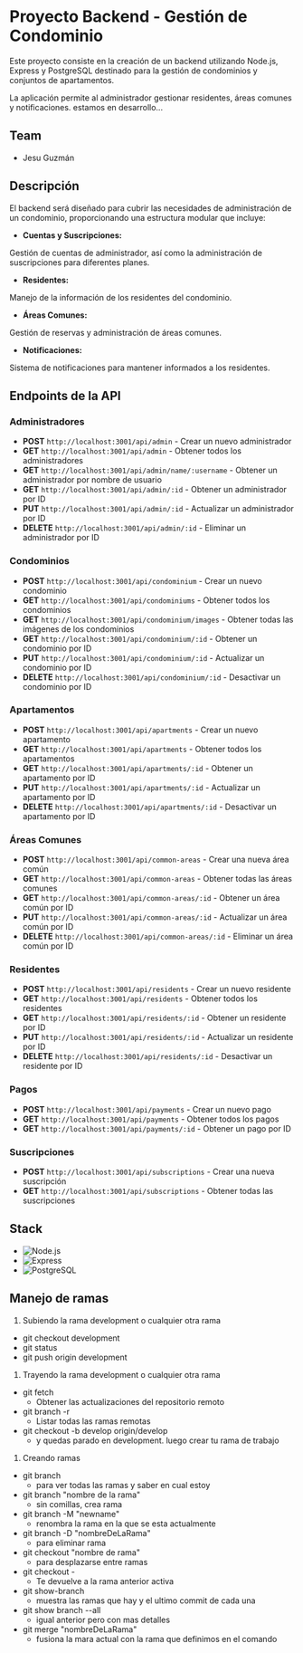 # Proyecto Backend - Gestión de Condominio

Este proyecto consiste en la creación de un backend utilizando Node.js, Express y PostgreSQL
destinado para la gestión de condominios y conjuntos de apartamentos.

La aplicación permite al administrador gestionar residentes, áreas comunes y notificaciones.
estamos en desarrollo...

## Team

- Jesu Guzmán

## Descripción

El backend será diseñado para cubrir las necesidades
de administración de un condominio,
proporcionando una estructura modular que incluye:

- **Cuentas y Suscripciones:**

Gestión de cuentas de administrador, así como la administración de suscripciones para diferentes planes.

- **Residentes:**

Manejo de la información de los residentes del condominio.

- **Áreas Comunes:**

Gestión de reservas y administración de áreas comunes.

- **Notificaciones:**

Sistema de notificaciones para mantener informados a los residentes.

## Endpoints de la API

### Administradores

- **POST** `http://localhost:3001/api/admin` - Crear un nuevo administrador
- **GET** `http://localhost:3001/api/admin` - Obtener todos los administradores
- **GET** `http://localhost:3001/api/admin/name/:username` - Obtener un administrador por nombre de usuario
- **GET** `http://localhost:3001/api/admin/:id` - Obtener un administrador por ID
- **PUT** `http://localhost:3001/api/admin/:id` - Actualizar un administrador por ID
- **DELETE** `http://localhost:3001/api/admin/:id` - Eliminar un administrador por ID

### Condominios

- **POST** `http://localhost:3001/api/condominium` - Crear un nuevo condominio
- **GET** `http://localhost:3001/api/condominiums` - Obtener todos los condominios
- **GET** `http://localhost:3001/api/condominium/images` - Obtener todas las imágenes de los condominios
- **GET** `http://localhost:3001/api/condominium/:id` - Obtener un condominio por ID
- **PUT** `http://localhost:3001/api/condominium/:id` - Actualizar un condominio por ID
- **DELETE** `http://localhost:3001/api/condominium/:id` - Desactivar un condominio por ID

### Apartamentos

- **POST** `http://localhost:3001/api/apartments` - Crear un nuevo apartamento
- **GET** `http://localhost:3001/api/apartments` - Obtener todos los apartamentos
- **GET** `http://localhost:3001/api/apartments/:id` - Obtener un apartamento por ID
- **PUT** `http://localhost:3001/api/apartments/:id` - Actualizar un apartamento por ID
- **DELETE** `http://localhost:3001/api/apartments/:id` - Desactivar un apartamento por ID

### Áreas Comunes

- **POST** `http://localhost:3001/api/common-areas` - Crear una nueva área común
- **GET** `http://localhost:3001/api/common-areas` - Obtener todas las áreas comunes
- **GET** `http://localhost:3001/api/common-areas/:id` - Obtener un área común por ID
- **PUT** `http://localhost:3001/api/common-areas/:id` - Actualizar un área común por ID
- **DELETE** `http://localhost:3001/api/common-areas/:id` - Eliminar un área común por ID

### Residentes

- **POST** `http://localhost:3001/api/residents` - Crear un nuevo residente
- **GET** `http://localhost:3001/api/residents` - Obtener todos los residentes
- **GET** `http://localhost:3001/api/residents/:id` - Obtener un residente por ID
- **PUT** `http://localhost:3001/api/residents/:id` - Actualizar un residente por ID
- **DELETE** `http://localhost:3001/api/residents/:id` - Desactivar un residente por ID

### Pagos

- **POST** `http://localhost:3001/api/payments` - Crear un nuevo pago
- **GET** `http://localhost:3001/api/payments` - Obtener todos los pagos
- **GET** `http://localhost:3001/api/payments/:id` - Obtener un pago por ID

### Suscripciones

- **POST** `http://localhost:3001/api/subscriptions` - Crear una nueva suscripción
- **GET** `http://localhost:3001/api/subscriptions` - Obtener todas las suscripciones

## Stack

- ![Node.js](https://img.shields.io/badge/Node.js-339933?style=for-the-badge&logo=nodedotjs&logoColor=white)
- ![Express](https://img.shields.io/badge/Express.js-000000?style=for-the-badge&logo=express&logoColor=white)
- ![PostgreSQL](https://img.shields.io/badge/PostgreSQL-316192?style=for-the-badge&logo=postgresql&logoColor=white)

## Manejo de ramas

1. Subiendo la rama development o cualquier otra rama

- git checkout development
- git status
- git push origin development

1. Trayendo la rama development o cualquier otra rama

- git fetch
  - Obtener las actualizaciones del repositorio remoto
- git branch -r
  - Listar todas las ramas remotas
- git checkout -b develop origin/develop
  - y quedas parado en development. luego crear tu rama de trabajo

1. Creando ramas

- git branch
  - para ver todas las ramas y saber en cual estoy
- git branch "nombre de la rama"
  - sin comillas, crea rama
- git branch -M "newname"
  - renombra la rama en la que se esta actualmente
- git branch -D "nombreDeLaRama"
  - para eliminar rama
- git checkout "nombre de rama"
  - para desplazarse entre ramas
- git checkout -
  - Te devuelve a la rama anterior activa
- git show-branch
  - muestra las ramas que hay y el ultimo commit de cada una
- git show branch --all
  - igual anterior pero con mas detalles
- git merge "nombreDeLaRama"
  - fusiona la mara actual con la rama que definimos en el comando
